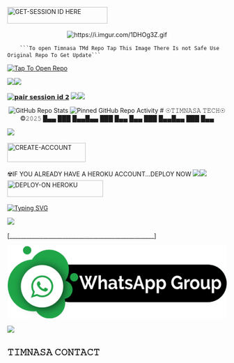   <a href="https://timnasa-session-id-etyy.onrender.com"><img title="GET-SESSION ID HERE" src="https://img.shields.io/badge/GET-SESSION ID HERE-h?color=blue&style=for-the-badge&logo=nike" width="230" height="38.45"/></a></p>
</p>
<p align="center"><img src="https://profile-counter.glitch.me/{Next5x}/count.svg" alt="https://i.imgur.com/1DHOg3Z.gif" :Visitor's Count"/></p>

        ```To open Timnasa TMd Repo Tap This Image There Is not Safe Use Original Repo To Get Update```
[![Tap To Open Repo](https://i.imgur.com/1DHOg3Z.gif)](https://github.com/Next5x/TIMNASA_TMD1)

<a><img src='https://i.imgur.com/LyHic3i.gif'/></a><a><img src='https://i.imgur.com/LyHic3i.gif'/></a>
<p align="left">
<a href="https://timnasa-session-id-9as4.onrender.com"><img src="https://img.shields.io/badge/Pair%20session%20code-white" alt="𝗽𝗮𝗶𝗿 𝘀𝗲𝘀𝘀𝗶𝗼𝗻 𝗶𝗱 𝟮" width="300"></a>
<a><img src='https://i.imgur.com/LyHic3i.gif'/></a><a><img src='https://i.imgur.com/LyHic3i.gif'/></a>

<p align="center">
  <!-- GitHub Repo Activity Stats -->
  <img src="https://github-readme-stats.vercel.app/api?username=Qartde&show_icons=true&hide_title=true&count_private=true&hide=prs&theme=radical" alt="GitHub Repo Stats" width="800">

  <!-- Repo Activity Stats Screen -->
  <img src="https://github-readme-stats.vercel.app/api/pin/?username=Next5x&repo=Next5x/timnasa" alt="Pinned GitHub Repo Activity" width="800"> 
  # ☉︎𝚃𝙸𝙼𝙽𝙰𝚂𝙰 𝚃𝙴𝙲𝙷☉︎ ©𝟸𝟶𝟸𝟻
  █▄▄ ███ █▄▄█▄▄ ███ █▄▄
  █▄▄ ███ █▄▄█▄▄ ███ █▄▄
  
![](gravity.gif)
   
   <a href="https://signup.heroku.com/"><img title="CREATE-ACCOUNT" src="https://img.shields.io/badge/CREATE-ACCOUNT-h?color=green&style=for-the-badge&logo=red" width="180" height="43.45"/></a></p>

   ☢️IF YOU ALREADY HAVE A HEROKU ACCOUNT...DEPLOY NOW
<a><img src='https://i.imgur.com/LyHic3i.gif'/></a><a><img src='https://i.imgur.com/LyHic3i.gif'/></a>
 <a href="https://dashboard.heroku.com/new?template=https://github.com/Next5x/TIMNASA_TMD1"><img title="DEPLOY-ON HEROKU" src="https://img.shields.io/badge/DEPLOY-ON HEROKU-h?color=red&style=for-the-badge&logo=nike" width="220" height="38.45"/></a></p>

 
 [![Typing SVG](https://readme-typing-svg.herokuapp.com?font=Rockstar-ExtraBold&size=30&pause=1000&color=0000FF&center=true&vCenter=true&width=815&height=60&lines=▭+▬+▭+▬+▭+▬+▭+▬+▭+▬+▭)](https://git.io/typing-svg) 

<a><img src='https://i.imgur.com/LyHic3i.gif'/></a>

[____________________________________________________]


[![JOIN WHATSAPP GROUP](https://raw.githubusercontent.com/Neeraj-x0/Neeraj-x0/main/photos/suddidina-join-whatsapp.png)](https://whatsapp.com/channel/0029VajweHxKQuJP6qnjLM31)

 





<a><img src='https://i.imgur.com/LyHic3i.gif'/></a>

## 𝚃𝙸𝙼𝙽𝙰𝚂𝙰 𝙲𝙾𝙽𝚃𝙰𝙲𝚃
